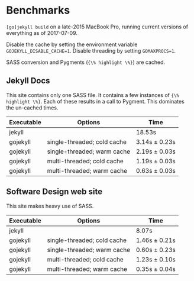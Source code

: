 # Benchmarks

`[go]jekyll build` on a late-2015 MacBook Pro, running current versions of everything as of 2017-07-09.

Disable the cache by setting the environment variable `GOJEKYLL_DISABLE_CACHE=1`.
Disable threading by setting `GOMAXPROCS=1`.

SASS conversion and Pygments (`{\% highlight \%}`) are cached.

## Jekyll Docs

This site contains only one SASS file.
It contains a few instances of `{\% highlight \%}`.
Each of these results in a call to Pygment. This dominates the un-cached times.

| Executable | Options                     | Time          |
|------------|-----------------------------|---------------|
| jekyll     |                             | 18.53s        |
| gojekyll   | single-threaded; cold cache | 3.14s ± 0.23s |
| gojekyll   | single-threaded; warm cache | 2.19s ± 0.03s |
| gojekyll   | multi-threaded; cold cache  | 1.19s ± 0.03s |
| gojekyll   | multi-threaded; warm cache  | 0.63s ± 0.03s |

## Software Design web site

This site makes heavy use of SASS.

| Executable | Options                     | Time          |
|------------|-----------------------------|---------------|
| jekyll     |                             | 8.07s         |
| gojekyll   | single-threaded; cold cache | 1.46s ± 0.21s |
| gojekyll   | single-threaded; warm cache | 0.60s ± 0.23s |
| gojekyll   | multi-threaded; cold cache  | 1.23s ± 0.10s |
| gojekyll   | multi-threaded; warm cache  | 0.35s ± 0.04s |
